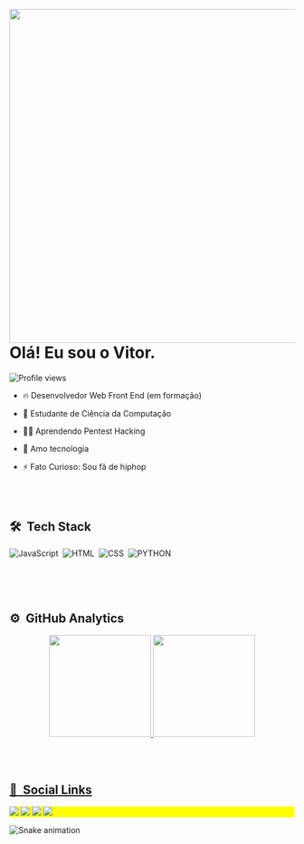 <img align = "right" height = "590cm" 
src = "https://raw.githubusercontent.com/gist/vitormeloa/f613f2b9dedaecbd3c931758928778b7/raw/06274a780ec531bd0addca1268ce682bfa71352c/githubcard.svg" />
<h1 align = "left"> Olá! Eu sou o Vitor. </h1>
<p align="left"> <img src="https://komarev.com/ghpvc/?username=vitormeloa&color=yellow" alt="Profile views" /> </p>

- 🔥 Desenvolvedor Web Front End (em formação)

- 🔭 Estudante de Ciência da Computação 

- 👨‍💻 Aprendendo Pentest Hacking

- 🥰  Amo tecnologia

- ⚡ Fato Curioso: Sou fã de hiphop

<br><br>

## 🛠 &nbsp;Tech Stack

![JavaScript](https://img.shields.io/badge/-JavaScript-05122A?style=flat&logo=javascript)&nbsp;
![HTML](https://img.shields.io/badge/-HTML-05122A?style=flat&logo=HTML5)&nbsp;
![CSS](https://img.shields.io/badge/-CSS-05122A?style=flat&logo=CSS3&logoColor=1572B6)&nbsp;
![PYTHON](https://img.shields.io/badge/-Python-05122A?style=flat&logo=Python&logoColor=1572B6)&nbsp;

<br><br><br>

## ⚙️ &nbsp;GitHub Analytics

<div align="center">
  <a href="https://github.com/vitormeloa">
  <img height="180em" src="https://github-readme-stats.vercel.app/api?username=vitormeloa&show_icons=true&theme=dark&include_all_commits=true&count_private=true"/>
  <img height="180em" src="https://github-readme-stats.vercel.app/api/top-langs/?username=vitormeloa&layout=compact&langs_count=7&theme=dark"/>
</div>

<br><br>

## 📱 &nbsp;Social Links

<p align="left" style="background:yellow">
  <a href="https://instagram.com/vitormelo.a" target="_blank"><img src="https://img.shields.io/badge/-Instagram-%23E4405F?style=for-the-badge&logo=instagram&logoColor=white" target="_blank"></a>
 	<a href="https://www.twitch.tv/leasonbloot" target="_blank"><img src="https://img.shields.io/badge/Twitch-9146FF?style=for-the-badge&logo=twitch&logoColor=white" target="_blank"></a>
  <a href = "melo.vitor2001@gmail.com"><img src="https://img.shields.io/badge/-Gmail-%23333?style=for-the-badge&logo=gmail&logoColor=white" target="_blank"></a>
  <a href="https://www.linkedin.com/in/vitor-melo-assuncao" target="_blank"><img src="https://img.shields.io/badge/-LinkedIn-%230077B5?style=for-the-badge&logo=linkedin&logoColor=white" target="_blank"></a> 
</p>

  ![Snake animation](https://github.com/vitormeloa/vitormeloa/blob/output/github-contribution-grid-snake.svg)

